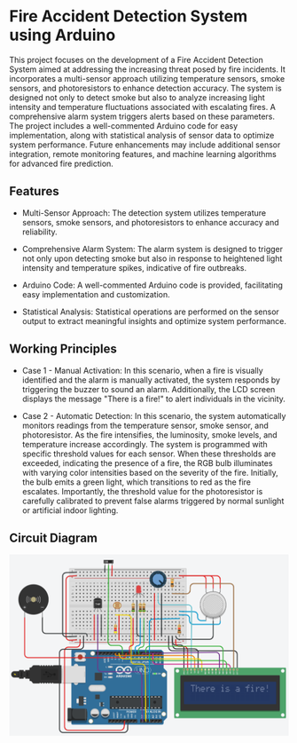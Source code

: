# Fire Accident Detection System using Arduino

This project focuses on the development of a Fire Accident Detection System aimed at addressing the increasing threat posed by fire incidents. It incorporates a multi-sensor approach utilizing temperature sensors, smoke sensors, and photoresistors to enhance detection accuracy. The system is designed not only to detect smoke but also to analyze increasing light intensity and temperature fluctuations associated with escalating fires. A comprehensive alarm system triggers alerts based on these parameters. The project includes a well-commented Arduino code for easy implementation, along with statistical analysis of sensor data to optimize system performance. Future enhancements may include additional sensor integration, remote monitoring features, and machine learning algorithms for advanced fire prediction.

## Features
- Multi-Sensor Approach: The detection system utilizes temperature sensors, smoke sensors, and photoresistors to enhance accuracy and reliability.

- Comprehensive Alarm System: The alarm system is designed to trigger not only upon detecting smoke but also in response to heightened light intensity and temperature spikes, indicative of fire outbreaks.

- Arduino Code: A well-commented Arduino code is provided, facilitating easy implementation and customization.

- Statistical Analysis: Statistical operations are performed on the sensor output to extract meaningful insights and optimize system performance.

## Working Principles

- Case 1 - Manual Activation: In this scenario, when a fire is visually identified and the alarm is manually activated, the system responds by triggering the buzzer to sound an alarm. Additionally, the LCD screen displays the message "There is a fire!" to alert individuals in the vicinity.

- Case 2 - Automatic Detection: In this scenario, the system automatically monitors readings from the temperature sensor, smoke sensor, and photoresistor. As the fire intensifies, the luminosity, smoke levels, and temperature increase accordingly. The system is programmed with specific threshold values for each sensor. When these thresholds are exceeded, indicating the presence of a fire, the RGB bulb illuminates with varying color intensities based on the severity of the fire. Initially, the bulb emits a green light, which transitions to red as the fire escalates. Importantly, the threshold value for the photoresistor is carefully calibrated to prevent false alarms triggered by normal sunlight or artificial indoor lighting.

## Circuit Diagram 

![Circuit Diagram](image.png)
